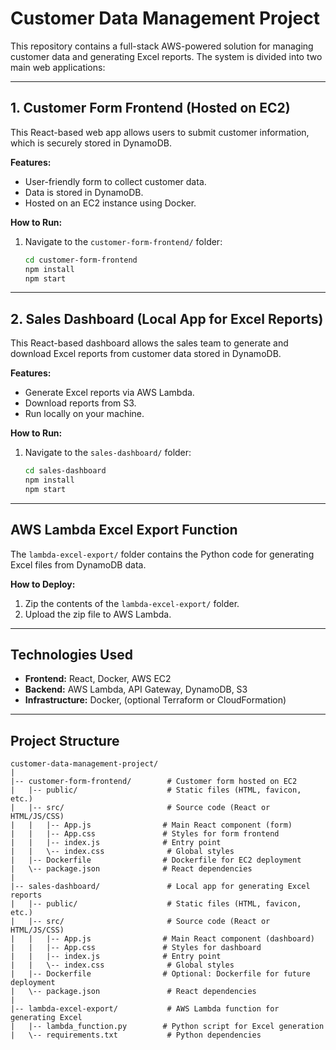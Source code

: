 # Customer Data Management Project

This repository contains a full-stack AWS-powered solution for managing customer data and generating Excel reports. The system is divided into two main web applications:

---

## 1. Customer Form Frontend (Hosted on EC2)

This React-based web app allows users to submit customer information, which is securely stored in DynamoDB.

**Features:**
- User-friendly form to collect customer data.
- Data is stored in DynamoDB.
- Hosted on an EC2 instance using Docker.

**How to Run:**
1. Navigate to the `customer-form-frontend/` folder:
   ```bash
   cd customer-form-frontend
   npm install
   npm start
   ```

---

## 2. Sales Dashboard (Local App for Excel Reports)

This React-based dashboard allows the sales team to generate and download Excel reports from customer data stored in DynamoDB.

**Features:**
- Generate Excel reports via AWS Lambda.
- Download reports from S3.
- Run locally on your machine.

**How to Run:**
1. Navigate to the `sales-dashboard/` folder:
   ```bash
   cd sales-dashboard
   npm install
   npm start
   ```

---

## AWS Lambda Excel Export Function

The `lambda-excel-export/` folder contains the Python code for generating Excel files from DynamoDB data.

**How to Deploy:**
1. Zip the contents of the `lambda-excel-export/` folder.
2. Upload the zip file to AWS Lambda.

---

## Technologies Used

- **Frontend:** React, Docker, AWS EC2
- **Backend:** AWS Lambda, API Gateway, DynamoDB, S3
- **Infrastructure:** Docker, (optional Terraform or CloudFormation)

---

## Project Structure

```
customer-data-management-project/
|
|-- customer-form-frontend/        # Customer form hosted on EC2
|   |-- public/                    # Static files (HTML, favicon, etc.)
|   |-- src/                       # Source code (React or HTML/JS/CSS)
|   |   |-- App.js                # Main React component (form)
|   |   |-- App.css               # Styles for form frontend
|   |   |-- index.js              # Entry point
|   |   \-- index.css              # Global styles
|   |-- Dockerfile                # Dockerfile for EC2 deployment
|   \-- package.json              # React dependencies
|
|-- sales-dashboard/               # Local app for generating Excel reports
|   |-- public/                    # Static files (HTML, favicon, etc.)
|   |-- src/                       # Source code (React or HTML/JS/CSS)
|   |   |-- App.js                # Main React component (dashboard)
|   |   |-- App.css               # Styles for dashboard
|   |   |-- index.js              # Entry point
|   |   \-- index.css              # Global styles
|   |-- Dockerfile                # Optional: Dockerfile for future deployment
|   \-- package.json               # React dependencies
|
|-- lambda-excel-export/           # AWS Lambda function for generating Excel
|   |-- lambda_function.py        # Python script for Excel generation
|   \-- requirements.txt           # Python dependencies
```

